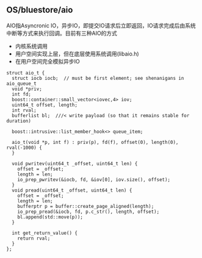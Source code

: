 ## OS/bluestore/aio

AIO指Asyncronic IO，异步IO，即提交IO请求后立即返回，IO请求完成后由系统中断等方式来执行回调。目前有三种AIO的方式

* 内核系统调用
* 用户空间实现上层，但在底层使用系统调用\(libaio.h\)
* 在用户空间完全模拟异步IO



```
struct aio_t {
  struct iocb iocb;  // must be first element; see shenanigans in aio_queue_t
  void *priv;
  int fd;
  boost::container::small_vector<iovec,4> iov;
  uint64_t offset, length;
  int rval;
  bufferlist bl;  ///< write payload (so that it remains stable for duration)

  boost::intrusive::list_member_hook<> queue_item;

  aio_t(void *p, int f) : priv(p), fd(f), offset(0), length(0), rval(-1000) {
  }

  void pwritev(uint64_t _offset, uint64_t len) {
    offset = _offset;
    length = len;
    io_prep_pwritev(&iocb, fd, &iov[0], iov.size(), offset);
  }
  void pread(uint64_t _offset, uint64_t len) {
    offset = _offset;
    length = len;
    bufferptr p = buffer::create_page_aligned(length);
    io_prep_pread(&iocb, fd, p.c_str(), length, offset);
    bl.append(std::move(p));
  }

  int get_return_value() {
    return rval;
  }
};
```



